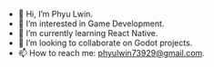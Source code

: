 - 👋 Hi, I’m Phyu Lwin.
- 👀 I’m interested in Game Development.
- 🌱 I’m currently learning React Native. 
- 💞️ I’m looking to collaborate on Godot projects.
- 📫 How to reach me: phyulwin73929@gmail.com.

<!---
phyulwin/phyulwin is a ✨ special ✨ repository because its `README.md` (this file) appears on your GitHub profile.
You can click the Preview link to take a look at your changes.
--->
